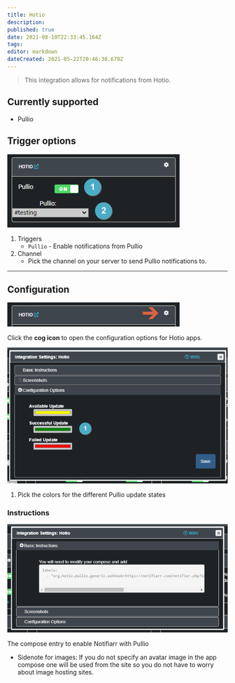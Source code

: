 ```yaml
---
title: Hotio
description: 
published: true
date: 2021-08-10T22:33:45.164Z
tags: 
editor: markdown
dateCreated: 2021-05-22T20:46:30.679Z
---
```


> This integration allows for notifications from Hotio.


## Currently supported

- Pullio

## Trigger options

![trigger-channels.png](/hotio/trigger-channels.png)

1. Triggers
    - `Pullio` - Enable notifications from Pullio
1. Channel
    - Pick the channel on your server to send Pullio notifications to.

---

## Configuration
![open-configuration.png](/hotio/open-configuration.png)

Click the **cog icon** to open the configuration options for Hotio apps.

![configuration.png](/hotio/configuration.png)


1. Pick the colors for the different Pullio update states

### Instructions
![instructions.png](/hotio/instructions.png)

The compose entry to enable Notifiarr with Pullio
- Sidenote for images: If you do not specify an avatar image in the app compose one will be used from the site so you do not have to worry about image hosting sites.